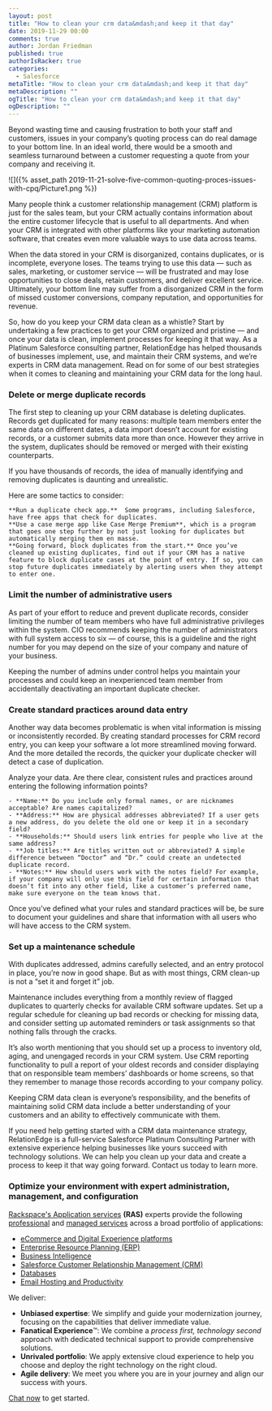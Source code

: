 ```yaml
---
layout: post
title: "How to clean your crm data&mdash;and keep it that day"
date: 2019-11-29 00:00
comments: true
author: Jordan Friedman
published: true
authorIsRacker: true
categories:
  - Salesforce
metaTitle: "How to clean your crm data&mdash;and keep it that day"
metaDescription: ""
ogTitle: "How to clean your crm data&mdash;and keep it that day"
ogDescription: ""
---
```


Beyond wasting time and causing frustration to both your staff and customers,
issues in your company’s quoting process can do real damage to your bottom line.
In an ideal world, there would be a smooth and seamless turnaround between a
customer requesting a quote from your company and receiving it.

<!-- more -->

![]({% asset_path 2019-11-21-solve-five-common-quoting-proces-issues-with-cpq/Picture1.png %})


Many people think a customer relationship management (CRM) platform is just for the sales team, but your CRM actually contains information about the entire customer lifecycle that is useful to all departments. And when your CRM is integrated with other platforms like your marketing automation software, that creates even more valuable ways to use data across teams.

When the data stored in your CRM is disorganized, contains duplicates, or is incomplete, everyone loses. The teams trying to use this data — such as sales, marketing, or customer service — will be frustrated and may lose opportunities to close deals, retain customers, and deliver excellent service. Ultimately, your bottom line may suffer from a disorganized CRM in the form of missed customer conversions, company reputation, and opportunities for revenue.

So, how do you keep your CRM data clean as a whistle? Start by undertaking a few practices to get your CRM organized and pristine — and once your data is clean, implement processes for keeping it that way. As a Platinum Salesforce consulting partner, RelationEdge has helped thousands of businesses implement, use, and maintain their CRM systems, and we’re experts in CRM data management. Read on for some of our best strategies when it comes to cleaning and maintaining your CRM data for the long haul.

### Delete or merge duplicate records

The first step to cleaning up your CRM database is deleting duplicates. Records get duplicated for many reasons: multiple team members enter the same data on different dates, a data import doesn’t account for existing records, or a customer submits data more than once. However they arrive in the system, duplicates should be removed or merged with their existing counterparts.

If you have thousands of records, the idea of manually identifying and removing duplicates is daunting and unrealistic. 

Here are some tactics to consider:

    **Run a duplicate check app.**  Some programs, including Salesforce, have free apps that check for duplicates. 
    **Use a case merge app like Case Merge Premium**, which is a program that goes one step further by not just looking for duplicates but automatically merging them en masse. 
    **Going forward, block duplicates from the start.** Once you’ve cleaned up existing duplicates, find out if your CRM has a native feature to block duplicate cases at the point of entry. If so, you can stop future duplicates immediately by alerting users when they attempt to enter one. 

### Limit the number of administrative users

As part of your effort to reduce and prevent duplicate records, consider limiting the number of team members who have full administrative privileges within the system. CIO recommends keeping the number of administrators with full system access to six — of course, this is a guideline and the right number for you may depend on the size of your company and nature of your business.

Keeping the number of admins under control helps you maintain your processes and could keep an inexperienced team member from accidentally deactivating an important duplicate checker. 

### Create standard practices around data entry

Another way data becomes problematic is when vital information is missing or inconsistently recorded. By creating standard processes for CRM record entry, you can keep your software a lot more streamlined moving forward. And the more detailed the records, the quicker your duplicate checker will detect a case of duplication. 

Analyze your data. Are there clear, consistent rules and practices around entering the following information points?

    - **Name:** Do you include only formal names, or are nicknames acceptable? Are names capitalized?
    - **Address:** How are physical addresses abbreviated? If a user gets a new address, do you delete the old one or keep it in a secondary field?
    - **Households:** Should users link entries for people who live at the same address?
    - **Job titles:** Are titles written out or abbreviated? A simple difference between “Doctor” and “Dr.” could create an undetected duplicate record.
    - **Notes:** How should users work with the notes field? For example, if your company will only use this field for certain information that doesn’t fit into any other field, like a customer’s preferred name, make sure everyone on the team knows that.

Once you’ve defined what your rules and standard practices will be, be sure to document your guidelines and share that information with all users who will have access to the CRM system.

### Set up a maintenance schedule

With duplicates addressed, admins carefully selected, and an entry protocol in place, you’re now in good shape. But as with most things, CRM clean-up is not a “set it and forget it” job. 

Maintenance includes everything from a monthly review of flagged duplicates to quarterly checks for available CRM software updates. Set up a regular schedule for cleaning up bad records or checking for missing data, and consider setting up automated reminders or task assignments so that nothing falls through the cracks. 

It’s also worth mentioning that you should set up a process to inventory old, aging, and unengaged records in your CRM system. Use CRM reporting functionality to pull a report of your oldest records and consider displaying that on responsible team members’ dashboards or home screens, so that they remember to manage those records according to your company policy.

Keeping CRM data clean is everyone’s responsibility, and the benefits of maintaining solid CRM data include a better understanding of your customers and an ability to effectively communicate with them. 

If you need help getting started with a CRM data maintenance strategy, RelationEdge is a full-service Salesforce Platinum Consulting Partner with extensive experience helping businesses like yours succeed with technology solutions. We can help you clean up your data and create a process to keep it that way going forward. Contact us today to learn more. 


### Optimize your environment with expert administration, management, and configuration

[Rackspace's Application services](https://www.rackspace.com/application-management/managed-services)
**(RAS)** experts provide the following [professional](https://www.rackspace.com/application-management/professional-services)
and
[managed services](https://www.rackspace.com/application-management/managed-services) across
a broad portfolio of applications:

- [eCommerce and Digital Experience platforms](https://www.rackspace.com/ecommerce-digital-experience)
- [Enterprise Resource Planning (ERP)](https://www.rackspace.com/erp)
- [Business Intelligence](https://www.rackspace.com/business-intelligence)
- [Salesforce Customer Relationship Management (CRM)](https://www.rackspace.com/salesforce-managed-services)
- [Databases](https://www.rackspace.com/dba-services)
- [Email Hosting and Productivity](https://www.rackspace.com/email-hosting)

We deliver:

- **Unbiased expertise**: We simplify and guide your modernization journey,
focusing on the capabilities that deliver immediate value.
- **Fanatical Experience**&trade;: We combine a *process first, technology second*
approach with dedicated technical support to provide comprehensive solutions.
- **Unrivaled portfolio**: We apply extensive cloud experience to help you
choose and deploy the right technology on the right cloud.
- **Agile delivery**: We meet you where you are in your journey and align
our success with yours.

[Chat now](https://www.rackspace.com/#chat) to get started.


